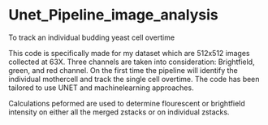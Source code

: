 # Unet_Pipeline_image_analysis
To track an individual budding yeast cell overtime

This code is specifically made for my dataset which are 512x512 images collected at 63X. Three channels are taken into consideration: Brightfield, green, and red channel. 
On the first time the pipeline will identify the individual mothercell and track the single cell overtime. 
The code has been tailored to use UNET and machinelearning approaches. 

Calculations peformed are used to determine flourescent or brightfield intensity on either all the merged zstacks or on individual zstacks. 
